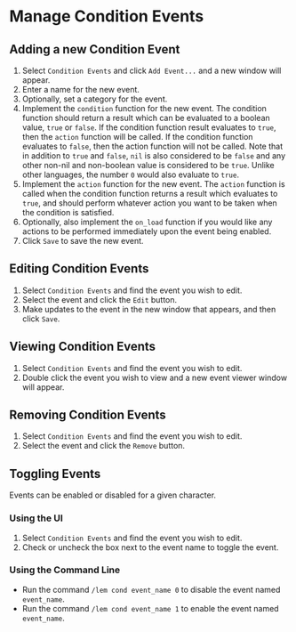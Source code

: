 # Manage Condition Events

## Adding a new Condition Event

1. Select `Condition Events` and click `Add Event...` and a new window will appear.  
2. Enter a name for the new event.  
3. Optionally, set a category for the event.  
4. Implement the `condition` function for the new event. The condition function should return a result which can be evaluated to a boolean value, `true` or `false`. If the condition function result evaluates to `true`, then the `action` function will be called. If the condition function evaluates to `false`, then the action function will not be called. Note that in addition to `true` and `false`, `nil` is also considered to be `false` and any other non-nil and non-boolean value is considered to be `true`. Unlike other languages, the number `0` would also evaluate to `true`.  
5. Implement the `action` function for the new event. The `action` function is called when the condition function returns a result which evaluates to `true`, and should perform whatever action you want to be taken when the condition is satisfied.  
6. Optionally, also implement the `on_load` function if you would like any actions to be performed immediately upon the event being enabled.  
7. Click `Save` to save the new event.  

## Editing Condition Events

1. Select `Condition Events` and find the event you wish to edit.  
2. Select the event and click the `Edit` button.  
3. Make updates to the event in the new window that appears, and then click `Save`.  

## Viewing Condition Events

1. Select `Condition Events` and find the event you wish to edit.  
2. Double click the event you wish to view and a new event viewer window will appear.  

## Removing Condition Events

1. Select `Condition Events` and find the event you wish to edit.  
2. Select the event and click the `Remove` button.  

## Toggling Events

Events can be enabled or disabled for a given character.  

### Using the UI

1. Select `Condition Events` and find the event you wish to edit.  
2. Check or uncheck the box next to the event name to toggle the event.  

### Using the Command Line

* Run the command `/lem cond event_name 0` to disable the event named `event_name`.  
* Run the command `/lem cond event_name 1` to enable the event named `event_name`.  